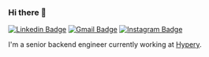 ### Hi there 👋

[![Linkedin Badge](https://img.shields.io/badge/-LinkedIn-blue?style=flat-square&logo=Linkedin&logoColor=white&link=https://www.linkedin.com/in/wilterson/)](https://www.linkedin.com/in/wilterson/)
[![Gmail Badge](https://img.shields.io/badge/-Gmail-c14438?style=flat-square&logo=Gmail&logoColor=white&link=mailto:wiltersongarcia@gmail.com)](mailto:wiltersongarcia@gmail.com)
[![Instagram Badge](https://img.shields.io/badge/-Instagram-C13584?style=flat-square&labelColor=C13584&logo=instagram&logoColor=white&link=https://www.instagram.com/wilterson/)](https://www.instagram.com/wilterson/)

I'm a senior backend engineer currently working at [Hypery](https://www.hypery.co/).
